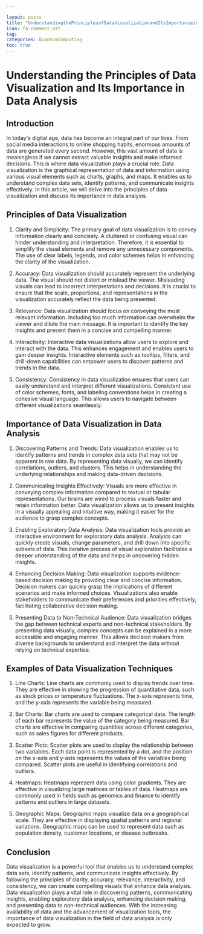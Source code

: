 ```yaml
---

layout: posts
title: "UnderstandingthePrinciplesofDataVisualizationandItsImportanceinDataAnalysis"
icon: fa-comment-alt
tag:      
categories: QuantumComputing
toc: true
---
```




# Understanding the Principles of Data Visualization and Its Importance in Data Analysis

## Introduction

In today's digital age, data has become an integral part of our lives. From social media interactions to online shopping habits, enormous amounts of data are generated every second. However, this vast amount of data is meaningless if we cannot extract valuable insights and make informed decisions. This is where data visualization plays a crucial role. Data visualization is the graphical representation of data and information using various visual elements such as charts, graphs, and maps. It enables us to understand complex data sets, identify patterns, and communicate insights effectively. In this article, we will delve into the principles of data visualization and discuss its importance in data analysis.

## Principles of Data Visualization

1. Clarity and Simplicity: The primary goal of data visualization is to convey information clearly and concisely. A cluttered or confusing visual can hinder understanding and interpretation. Therefore, it is essential to simplify the visual elements and remove any unnecessary components. The use of clear labels, legends, and color schemes helps in enhancing the clarity of the visualization.

2. Accuracy: Data visualization should accurately represent the underlying data. The visual should not distort or mislead the viewer. Misleading visuals can lead to incorrect interpretations and decisions. It is crucial to ensure that the scale, proportions, and representations in the visualization accurately reflect the data being presented.

3. Relevance: Data visualization should focus on conveying the most relevant information. Including too much information can overwhelm the viewer and dilute the main message. It is important to identify the key insights and present them in a concise and compelling manner.

4. Interactivity: Interactive data visualizations allow users to explore and interact with the data. This enhances engagement and enables users to gain deeper insights. Interactive elements such as tooltips, filters, and drill-down capabilities can empower users to discover patterns and trends in the data.

5. Consistency: Consistency in data visualization ensures that users can easily understand and interpret different visualizations. Consistent use of color schemes, fonts, and labeling conventions helps in creating a cohesive visual language. This allows users to navigate between different visualizations seamlessly.

## Importance of Data Visualization in Data Analysis

1. Discovering Patterns and Trends: Data visualization enables us to identify patterns and trends in complex data sets that may not be apparent in raw data. By representing data visually, we can identify correlations, outliers, and clusters. This helps in understanding the underlying relationships and making data-driven decisions.

2. Communicating Insights Effectively: Visuals are more effective in conveying complex information compared to textual or tabular representations. Our brains are wired to process visuals faster and retain information better. Data visualization allows us to present insights in a visually appealing and intuitive way, making it easier for the audience to grasp complex concepts.

3. Enabling Exploratory Data Analysis: Data visualization tools provide an interactive environment for exploratory data analysis. Analysts can quickly create visuals, change parameters, and drill down into specific subsets of data. This iterative process of visual exploration facilitates a deeper understanding of the data and helps in uncovering hidden insights.

4. Enhancing Decision Making: Data visualization supports evidence-based decision making by providing clear and concise information. Decision makers can quickly grasp the implications of different scenarios and make informed choices. Visualizations also enable stakeholders to communicate their preferences and priorities effectively, facilitating collaborative decision making.

5. Presenting Data to Non-Technical Audience: Data visualization bridges the gap between technical experts and non-technical stakeholders. By presenting data visually, complex concepts can be explained in a more accessible and engaging manner. This allows decision makers from diverse backgrounds to understand and interpret the data without relying on technical expertise.

## Examples of Data Visualization Techniques

1. Line Charts: Line charts are commonly used to display trends over time. They are effective in showing the progression of quantitative data, such as stock prices or temperature fluctuations. The x-axis represents time, and the y-axis represents the variable being measured.

2. Bar Charts: Bar charts are used to compare categorical data. The length of each bar represents the value of the category being measured. Bar charts are effective in comparing quantities across different categories, such as sales figures for different products.

3. Scatter Plots: Scatter plots are used to display the relationship between two variables. Each data point is represented by a dot, and the position on the x-axis and y-axis represents the values of the variables being compared. Scatter plots are useful in identifying correlations and outliers.

4. Heatmaps: Heatmaps represent data using color gradients. They are effective in visualizing large matrices or tables of data. Heatmaps are commonly used in fields such as genomics and finance to identify patterns and outliers in large datasets.

5. Geographic Maps: Geographic maps visualize data on a geographical scale. They are effective in displaying spatial patterns and regional variations. Geographic maps can be used to represent data such as population density, customer locations, or disease outbreaks.

## Conclusion

Data visualization is a powerful tool that enables us to understand complex data sets, identify patterns, and communicate insights effectively. By following the principles of clarity, accuracy, relevance, interactivity, and consistency, we can create compelling visuals that enhance data analysis. Data visualization plays a vital role in discovering patterns, communicating insights, enabling exploratory data analysis, enhancing decision making, and presenting data to non-technical audiences. With the increasing availability of data and the advancement of visualization tools, the importance of data visualization in the field of data analysis is only expected to grow.